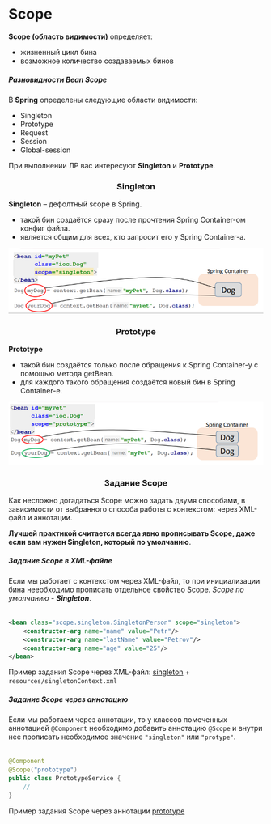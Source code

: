 <h1>
    Scope 
</h1>

**Scope (область видимости)** определяет:

- жизненный цикл бина
- возможное количество создаваемых бинов

<h5>
    Разновидности Bean Scope
</h5>

В **Spring** определены следующие области видимости:

- Singleton
- Prototype
- Request
- Session
- Global-session

При выполнении ЛР вас интересуют **Singleton** и **Prototype**.

<h3 align="center">
    Singleton
</h3>

**Singleton** – дефолтный scope в Spring.

- такой бин создаётся сразу после прочтения Spring Container-ом конфиг файла.
- является общим для всех, кто запросит его у Spring Container-а.

![singletonScope.png](images/singletonScope.png)

<h3 align="center">
    Prototype
</h3>

**Prototype**

- такой бин создаётся только после обращения к Spring Container-у с помощью метода getBean.
- для каждого такого обращения создаётся новый бин в Spring Container-е.

![prototypeScope.png](images/prototypeScope.png)

<h3 align="center">
    Задание Scope
</h3>

Как несложно догадаться Scope можно задать двумя способами, в зависимости от выбранного способа работы с контекстом:
через XML-файл и аннотации.

**Лучшей практикой считается всегда явно прописывать Scope, даже если вам нужен Singleton, который по умолчанию**.

<h5>
    Задание Scope в XML-файле
</h5>

Если мы работает с контекстом через XML-файл, то при инициализации бина нееобходимо прописать отдельное свойство Scope.
*Scope по умолчанию - **Singleton***.

```xml

<bean class="scope.singleton.SingletonPerson" scope="singleton">
    <constructor-arg name="name" value="Petr"/>
    <constructor-arg name="lastName" value="Petrov"/>
    <constructor-arg name="age" value="25"/>
</bean>
```

Пример задания Scope через XML-файл: [singleton](singleton) + ```resources/singletonContext.xml```

<h5>
    Задание Scope через аннотацию
</h5>

Если мы работаем через аннотации, то у классов помеченных аннотацией ```@Component``` необходимо добавить аннотацию
```@Scope``` и внутри нее прописать необходимое значение ```"singleton"``` или ```"protype"```.

```java

@Component
@Scope("prototype")
public class PrototypeService {
    //
}
```

Пример задания Scope через аннотации [prototype](prototype)